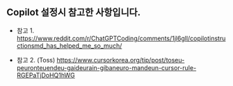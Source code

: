 ## Copilot 설정시 참고한 사항입니다.
- 참고 1.  
  https://www.reddit.com/r/ChatGPTCoding/comments/1jl6gll/copilotinstructionsmd_has_helped_me_so_much/

- 참고 2. (Toss)
  https://www.cursorkorea.org/tip/post/toseu-peuronteuendeu-gaideurain-gibaneuro-mandeun-cursor-rule-RGEPaTjDoHQ1hWG